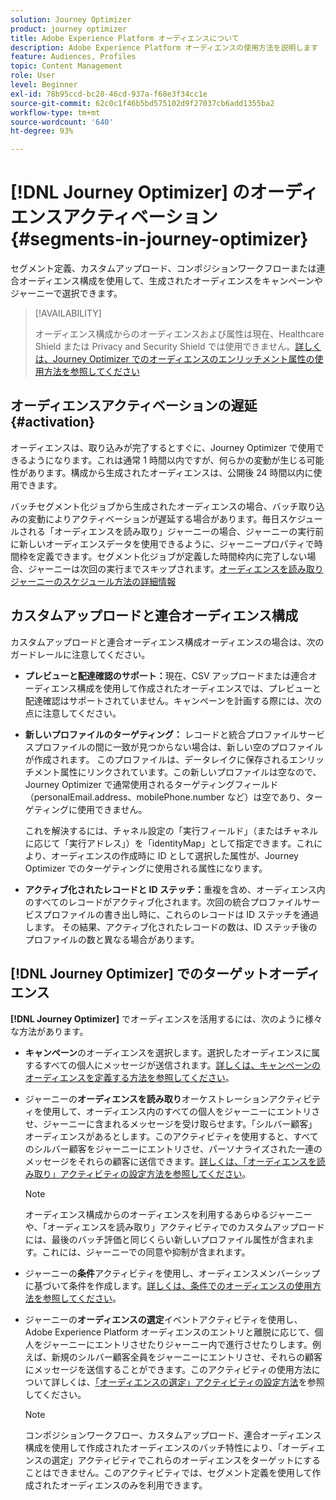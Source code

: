 ```yaml
---
solution: Journey Optimizer
product: journey optimizer
title: Adobe Experience Platform オーディエンスについて
description: Adobe Experience Platform オーディエンスの使用方法を説明します
feature: Audiences, Profiles
topic: Content Management
role: User
level: Beginner
exl-id: 78b95ccd-bc28-46cd-937a-f68e3f34cc1e
source-git-commit: 62c0c1f46b5bd575102d9f27037cb6add1355ba2
workflow-type: tm+mt
source-wordcount: '640'
ht-degree: 93%

---
```


# [!DNL Journey Optimizer] のオーディエンスアクティベーション {#segments-in-journey-optimizer}

セグメント定義、カスタムアップロード、コンポジションワークフローまたは連合オーディエンス構成を使用して、生成されたオーディエンスをキャンペーンやジャーニーで選択できます。

>[!AVAILABILITY]
>
>オーディエンス構成からのオーディエンスおよび属性は現在、Healthcare Shield または Privacy and Security Shield では使用できません。[詳しくは、Journey Optimizer でのオーディエンスのエンリッチメント属性の使用方法を参照してください](../audience/about-audiences.md#enrichment)

## オーディエンスアクティベーションの遅延 {#activation}

オーディエンスは、取り込みが完了するとすぐに、Journey Optimizer で使用できるようになります。これは通常 1 時間以内ですが、何らかの変動が生じる可能性があります。構成から生成されたオーディエンスは、公開後 24 時間以内に使用できます。

バッチセグメント化ジョブから生成されたオーディエンスの場合、バッチ取り込みの変動によりアクティベーションが遅延する場合があります。毎日スケジュールされる「オーディエンスを読み取り」ジャーニーの場合、ジャーニーの実行前に新しいオーディエンスデータを使用できるように、ジャーニープロパティで時間枠を定義できます。セグメント化ジョブが定義した時間枠内に完了しない場合、ジャーニーは次回の実行までスキップされます。[オーディエンスを読み取りジャーニーのスケジュール方法の詳細情報](../building-journeys/read-audience.md)

## カスタムアップロードと連合オーディエンス構成

カスタムアップロードと連合オーディエンス構成オーディエンスの場合は、次のガードレールに注意してください。

* **プレビューと配達確認のサポート：**&#x200B;現在、CSV アップロードまたは連合オーディエンス構成を使用して作成されたオーディエンスでは、プレビューと配達確認はサポートされていません。キャンペーンを計画する際には、次の点に注意してください。

* **新しいプロファイルのターゲティング：** レコードと統合プロファイルサービスプロファイルの間に一致が見つからない場合は、新しい空のプロファイルが作成されます。 このプロファイルは、データレイクに保存されるエンリッチメント属性にリンクされています。この新しいプロファイルは空なので、Journey Optimizer で通常使用されるターゲティングフィールド（personalEmail.address、mobilePhone.number など）は空であり、ターゲティングに使用できません。

  これを解決するには、チャネル設定の「実行フィールド」（またはチャネルに応じて「実行アドレス」）を「identityMap」として指定できます。これにより、オーディエンスの作成時に ID として選択した属性が、Journey Optimizer でのターゲティングに使用される属性になります。

* **アクティブ化されたレコードと ID ステッチ：**&#x200B;重複を含め、オーディエンス内のすべてのレコードがアクティブ化されます。次回の統合プロファイルサービスプロファイルの書き出し時に、これらのレコードは ID ステッチを通過します。 その結果、アクティブ化されたレコードの数は、ID ステッチ後のプロファイルの数と異なる場合があります。

## [!DNL Journey Optimizer] でのターゲットオーディエンス

**[!DNL Journey Optimizer]** でオーディエンスを活用するには、次のように様々な方法があります。

* **キャンペーン**&#x200B;のオーディエンスを選択します。選択したオーディエンスに属するすべての個人にメッセージが送信されます。[詳しくは、キャンペーンのオーディエンスを定義する方法を参照してください](../campaigns/create-campaign.md#define-the-audience-audience)。

* ジャーニーの&#x200B;**オーディエンスを読み取り**&#x200B;オーケストレーションアクティビティを使用して、オーディエンス内のすべての個人をジャーニーにエントリさせ、ジャーニーに含まれるメッセージを受け取らせます。「シルバー顧客」オーディエンスがあるとします。このアクティビティを使用すると、すべてのシルバー顧客をジャーニーにエントリさせ、パーソナライズされた一連のメッセージをそれらの顧客に送信できます。[詳しくは、「オーディエンスを読み取り」アクティビティの設定方法を参照してください](../building-journeys/read-audience.md#configuring-segment-trigger-activity)。

  >[!NOTE]
  >
  >オーディエンス構成からのオーディエンスを利用するあらゆるジャーニーや、「オーディエンスを読み取り」アクティビティでのカスタムアップロードには、最後のバッチ評価と同じくらい新しいプロファイル属性が含まれます。これには、ジャーニーでの同意や抑制が含まれます。

* ジャーニーの&#x200B;**条件**&#x200B;アクティビティを使用し、オーディエンスメンバーシップに基づいて条件を作成します。[詳しくは、条件でのオーディエンスの使用方法を参照してください](../building-journeys/condition-activity.md#using-a-segment)。

* ジャーニーの&#x200B;**オーディエンスの選定**&#x200B;イベントアクティビティを使用し、Adobe Experience Platform オーディエンスのエントリと離脱に応じて、個人をジャーニーにエントリさせたりジャーニー内で進行させたりします。例えば、新規のシルバー顧客全員をジャーニーにエントリさせ、それらの顧客にメッセージを送信することができます。このアクティビティの使用方法について詳しくは、[「オーディエンスの選定」アクティビティの設定方法](../building-journeys/audience-qualification-events.md)を参照してください。

  >[!NOTE]
  >
  >コンポジションワークフロー、カスタムアップロード、連合オーディエンス構成を使用して作成されたオーディエンスのバッチ特性により、「オーディエンスの選定」アクティビティでこれらのオーディエンスをターゲットにすることはできません。このアクティビティでは、セグメント定義を使用して作成されたオーディエンスのみを利用できます。
